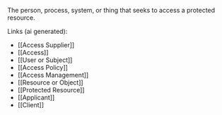 The person, process, system, or thing that seeks to access a protected resource.

Links (ai generated):
 - [[Access Supplier]]
 - [[Access]]
 - [[User or Subject]]
 - [[Access Policy]]
 - [[Access Management]]
 - [[Resource or Object]]
 - [[Protected Resource]]
 - [[Applicant]]
 - [[Client]]
